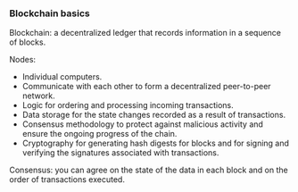 ### Blockchain basics
Blockchain: a decentralized ledger that records information in a sequence of blocks.

Nodes: 
- Individual computers. 
- Communicate with each other to form a decentralized peer-to-peer network.
- Logic for ordering and processing incoming transactions.
- Data storage for the state changes recorded as a result of transactions.
- Consensus methodology to protect against malicious activity and ensure the ongoing progress of the chain.
- Cryptography for generating hash digests for blocks and for signing and verifying the signatures associated with transactions.

Consensus: you can agree on the state of the data in each block and on the order of transactions executed.
